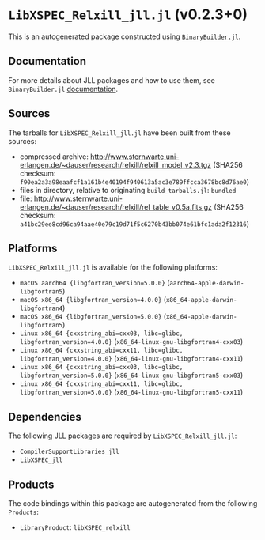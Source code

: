 # `LibXSPEC_Relxill_jll.jl` (v0.2.3+0)

This is an autogenerated package constructed using [`BinaryBuilder.jl`](https://github.com/JuliaPackaging/BinaryBuilder.jl).

## Documentation

For more details about JLL packages and how to use them, see `BinaryBuilder.jl` [documentation](https://docs.binarybuilder.org/stable/jll/).

## Sources

The tarballs for `LibXSPEC_Relxill_jll.jl` have been built from these sources:

* compressed archive: http://www.sternwarte.uni-erlangen.de/~dauser/research/relxill/relxill_model_v2.3.tgz (SHA256 checksum: `f90ea2a3a98eaafcf1a161b4e40194f940613a5ac3e789ffcca3678bc8d76ae0`)
* files in directory, relative to originating `build_tarballs.jl`: `bundled`
* file: http://www.sternwarte.uni-erlangen.de/~dauser/research/relxill/rel_table_v0.5a.fits.gz (SHA256 checksum: `a41bc29ee8cd96ca94aae40e79c19d71f5c6270b43bb074e61bfc1ada2f12316`)

## Platforms

`LibXSPEC_Relxill_jll.jl` is available for the following platforms:

* `macOS aarch64 {libgfortran_version=5.0.0}` (`aarch64-apple-darwin-libgfortran5`)
* `macOS x86_64 {libgfortran_version=4.0.0}` (`x86_64-apple-darwin-libgfortran4`)
* `macOS x86_64 {libgfortran_version=5.0.0}` (`x86_64-apple-darwin-libgfortran5`)
* `Linux x86_64 {cxxstring_abi=cxx03, libc=glibc, libgfortran_version=4.0.0}` (`x86_64-linux-gnu-libgfortran4-cxx03`)
* `Linux x86_64 {cxxstring_abi=cxx11, libc=glibc, libgfortran_version=4.0.0}` (`x86_64-linux-gnu-libgfortran4-cxx11`)
* `Linux x86_64 {cxxstring_abi=cxx03, libc=glibc, libgfortran_version=5.0.0}` (`x86_64-linux-gnu-libgfortran5-cxx03`)
* `Linux x86_64 {cxxstring_abi=cxx11, libc=glibc, libgfortran_version=5.0.0}` (`x86_64-linux-gnu-libgfortran5-cxx11`)

## Dependencies

The following JLL packages are required by `LibXSPEC_Relxill_jll.jl`:

* `CompilerSupportLibraries_jll`
* `LibXSPEC_jll`

## Products

The code bindings within this package are autogenerated from the following `Products`:

* `LibraryProduct`: `libXSPEC_relxill`
